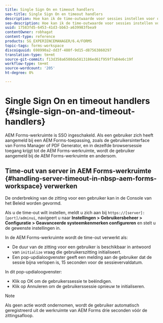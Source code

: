 ```yaml
---
title: Single Sign On en timeout handlers
seo-title: Single Sign On en timeout handlers
description: Hoe kan ik de time-outwaarde voor sessies instellen voor de AEM Forms-werkruimte.
seo-description: Hoe kan ik de time-outwaarde voor sessies instellen voor de AEM Forms-werkruimte.
uuid: 17583fd5-6453-41d3-bb63-a639983fbea9
contentOwner: robhagat
content-type: reference
products: SG_EXPERIENCEMANAGER/6.4/FORMS
topic-tags: forms-workspace
discoiquuid: 698990a2-dd3f-480f-9d15-d87563860297
translation-type: tm+mt
source-git-commit: f13d358a6508da5813186ed61f959f7a84e6c19f
workflow-type: tm+mt
source-wordcount: '205'
ht-degree: 0%

---
```



# Single Sign On en timeout handlers {#single-sign-on-and-timeout-handlers}

AEM Forms-werkruimte is SSO ingeschakeld. Als een gebruiker zich heeft aangemeld bij een AEM Forms-toepassing, zoals de gebruikersinterface van Forms Manager of PDF Generator, en in dezelfde browsersessie toegang krijgt tot de AEM Forms-werkruimte, wordt de gebruiker aangemeld bij de AEM Forms-werkruimte en andersom.

## Time-out van server in AEM Forms-werkruimte {#handling-server-timeout-in-nbsp-aem-forms-workspace} verwerken

De onderbreking van de zitting voor een gebruiker kan in de Console van het Beleid worden gevormd.

Als u de time-out wilt instellen, meldt u zich aan bij `https://[server]:[port]/adminui`, navigeert u naar **Instellingen > Gebruikersbeheer > Configuratie > Geavanceerde systeemkenmerken configureren** en stelt u de gewenste instellingen in.

In de AEM Forms-werkruimte wordt de time-out verwerkt als:

* De duur van de zitting voor een gebruiker is beschikbaar in antwoord van `initialize` vraag die gebruikerszitting initialiseert.
* Een pop-updialoogvenster geeft een melding aan de gebruiker dat de sessie bijna verlopen is, 15 seconden voor de sessievervaldatum.

In dit pop-updialoogvenster:

* Klik op OK om de gebruikerssessie te beëindigen.
* Klik op Annuleren om de gebruikerssessie opnieuw te initialiseren.

>[!NOTE]
>
>Als geen actie wordt ondernomen, wordt de gebruiker automatisch geregistreerd uit de werkruimte van AEM Forms drie seconden vóór de zittingsafloop.
